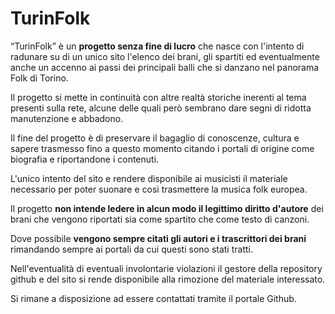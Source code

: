 # TurinFolk
“TurinFolk” è un **progetto senza fine di lucro** che nasce con l'intento di radunare su di un unico sito l'elenco dei brani, gli spartiti ed eventualmente anche un accenno ai passi dei principali balli che si danzano nel panorama Folk di Torino.

Il progetto si mette in continuità con altre realtà storiche inerenti al tema presenti sulla rete, alcune delle quali però sembrano dare segni di ridotta manutenzione e abbadono.

Il fine del progetto è di preservare il bagaglio di conoscenze, cultura e sapere trasmesso fino a questo momento citando i portali di origine come biografia e riportandone i contenuti.

L'unico intento del sito e rendere disponibile ai musicisti il materiale necessario per poter suonare e così trasmettere la musica folk europea.

Il progetto **non intende ledere in alcun modo il legittimo diritto d'autore** dei brani che vengono riportati sia come spartito che come testo di canzoni.

Dove possibile **vengono sempre citati gli autori e i trascrittori dei brani** rimandando sempre ai portali da cui questi sono stati tratti.

Nell'eventualità di eventuali involontarie violazioni il gestore della repository github e del sito si rende disponibile alla rimozione del materiale interessato.

Si rimane a disposizione ad essere contattati tramite il portale Github.
